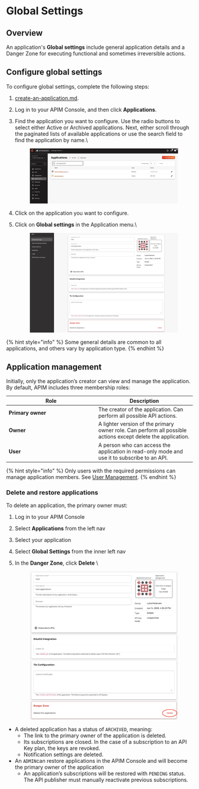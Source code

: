 # Global Settings

## Overview

An application's **Global settings** include general application details and a Danger Zone for executing functional and sometimes irreversible actions.&#x20;

## Configure global settings

To configure global settings, complete the following steps:

1. [create-an-application.md](create-an-application.md "mention").
2. Log in to your APIM Console, and then click **Applications**.
3.  Find the application you want to configure. Use the radio buttons to select either Active or Archived applications. Next, either scroll through the paginated lists of available applications or use the search field to find the application by name.\


    <figure><img src="../../.gitbook/assets/00 groups added to applications 7.png" alt=""><figcaption></figcaption></figure>
4. Click on the application you want to configure.
5.  Click on **Global settings** in the Application menu.\


    <figure><img src="../../.gitbook/assets/00 groups added to applications 1.png" alt=""><figcaption></figcaption></figure>

{% hint style="info" %}
Some general details are common to all applications, and others vary by application type.
{% endhint %}

## Application management

Initially, only the application’s creator can view and manage the application. By default, APIM includes three membership roles:

<table><thead><tr><th width="228">Role</th><th>Description</th></tr></thead><tbody><tr><td><strong>Primary owner</strong></td><td>The creator of the application. Can perform all possible API actions.</td></tr><tr><td><strong>Owner</strong></td><td>A lighter version of the primary owner role. Can perform all possible actions except delete the application.</td></tr><tr><td><strong>User</strong></td><td>A person who can access the application in read-only mode and use it to subscribe to an API.</td></tr></tbody></table>

{% hint style="info" %}
Only users with the required permissions can manage application members. See [User Management](../../administration/user-management.md).
{% endhint %}

### Delete and restore applications

To delete an application, the primary owner must:

1. Log in to your APIM Console
2. Select **Applications** from the left nav
3. Select your application
4. Select **Global Settings** from the inner left nav
5.  In the **Danger Zone**, click **Delete** \


    <figure><img src="../../.gitbook/assets/00 groups added to applications 2.png" alt=""><figcaption></figcaption></figure>

* A deleted application has a status of `ARCHIVED`, meaning:
  * The link to the primary owner of the application is deleted.
  * Its subscriptions are closed. In the case of a subscription to an API Key plan, the keys are revoked.
  * Notification settings are deleted.
* An `ADMIN`can restore applications in the APIM Console and will become the primary owner of the application
  * An application’s subscriptions will be restored with `PENDING` status. The API publisher must manually reactivate previous subscriptions.
